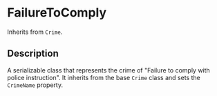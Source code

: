 # FailureToComply

Inherits from `Crime`.

## Description

A serializable class that represents the crime of "Failure to comply with police instruction". It inherits from the base `Crime` class and sets the `CrimeName` property.
